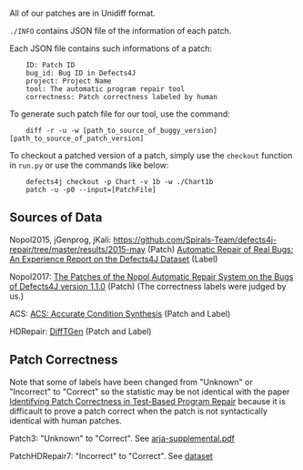 All of our patches are in Unidiff format.

`./INFO` contains JSON file of the information of each patch.

Each JSON file contains such informations of a patch:
```
    ID: Patch ID
    bug_id: Bug ID in Defects4J
    project: Project Name
    tool: The automatic program repair tool
    correctness: Patch correctness labeled by human
```

To generate such patch file for our tool, use the command:
```
    diff -r -u -w [path_to_source_of_buggy_version] [path_to_source_of_patch_version]
```

To checkout a patched version of a patch, simply use the `checkout` function in `run.py` or use the commands like below:
```
    defects4j checkout -p Chart -v 1b -w ./Chart1b
    patch -u -p0 --input=[PatchFile]
```


## Sources of Data

Nopol2015, jGenprog, jKali: https://github.com/Spirals-Team/defects4j-repair/tree/master/results/2015-may (Patch)
                            [Automatic Repair of Real Bugs: An Experience Report on the Defects4J Dataset](http://arxiv.org/pdf/1505.07002) (Label)

Nopol2017: [The Patches of the Nopol Automatic Repair System on the Bugs of Defects4J version 1.1.0](https://hal.archives-ouvertes.fr/hal-01480084) (Patch) (The correctness labels were judged by us.)


ACS: [ACS: Accurate Condition Synthesis](https://github.com/Adobee/ACS/blob/master/README.md#v-evaluation) (Patch and Label)

HDRepair: [DiffTGen](https://github.com/qixin5/DiffTGen/tree/master/expt0/dataset) (Patch and Label)

## Patch Correctness

Note that some of labels have been changed from "Unknown" or "Incorrect" to "Correct" so the statistic may be not identical with the paper [Identifying Patch Correctness in Test-Based Program Repair](https://arxiv.org/abs/1706.09120) because it is difficault to prove a patch correct when the patch is not syntactically identical with human patches.

Patch3: "Unknown" to "Correct". See [arja-supplemental.pdf](https://github.com/yyxhdy/arja-supplemental/blob/master/arja-supplemental.pdf)

PatchHDRepair7: "Incorrect" to "Correct". See [dataset](https://github.com/qixin5/DiffTGen/tree/master/expt0/dataset)
